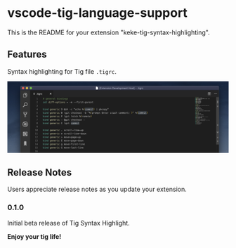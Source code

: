 # vscode-tig-language-support

This is the README for your extension "keke-tig-syntax-highlighting".

## Features

Syntax highlighting for Tig file `.tigrc`.

![Syntax highlighting](./images/syntax-highlighting.png)

## Release Notes

Users appreciate release notes as you update your extension.

### 0.1.0

Initial beta release of Tig Syntax Highlight.

**Enjoy your tig life!**

